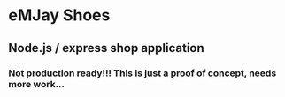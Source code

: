 # eMJay Shoes

## Node.js / express shop application

### Not production ready!!! This is just a proof of concept, needs more work...
